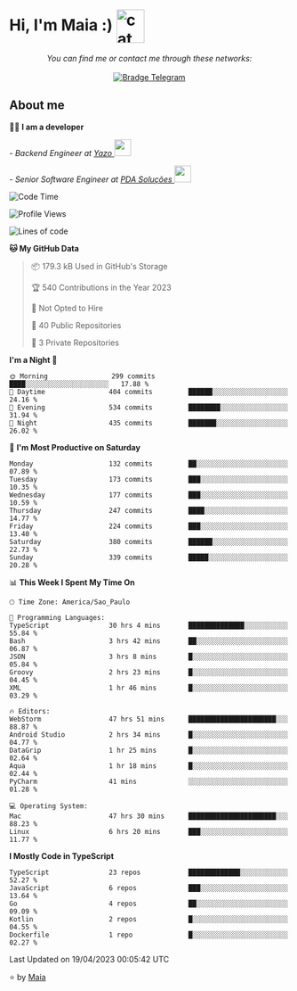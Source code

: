 <h1 align="left">Hi, I'm Maia :) 
<img src="https://emojis.slackmojis.com/emojis/images/1643509834/36299/black-cat.gif?1643509834" width="50" height="60" align="center"  alt="cat"/>
</h1>

<p align="center">
    <i>You can find me or contact me through these networks:</i>
    <br/><br/>
    <a href="https://t.me/mrootx" target="_blank">
        <img src="https://img.shields.io/badge/-Telegram-2CA5E0?logo=telegram&style=flat&logoColor=white" alt="Bradge Telegram" />
    </a>
</p>

## About me

:technologist: <strong>I am a developer</strong> <br>

<p><em> - Backend Engineer at <a href="https://yazo.com.br/">Yazo
</a><img src="https://media.giphy.com/media/WUlplcMpOCEmTGBtBW/giphy.gif" width="30"> 
</em></p>

<p><em> - Senior Software Engineer at <a href="https://pdasolucoes.com.br">PDA Soluções
</a><img src="https://media.giphy.com/media/WUlplcMpOCEmTGBtBW/giphy.gif" width="30"> 
</em></p>

<!--START_SECTION:waka-->
![Code Time](http://img.shields.io/badge/Code%20Time-2%2C418%20hrs%203%20mins-blue)

![Profile Views](http://img.shields.io/badge/Profile%20Views-6-blue)

![Lines of code](https://img.shields.io/badge/From%20Hello%20World%20I%27ve%20Written-393.4%20thousand%20lines%20of%20code-blue)

**🐱 My GitHub Data** 

> 📦 179.3 kB Used in GitHub's Storage 
 > 
> 🏆 540 Contributions in the Year 2023
 > 
> 🚫 Not Opted to Hire
 > 
> 📜 40 Public Repositories 
 > 
> 🔑 3 Private Repositories 
 > 
**I'm a Night 🦉** 

```text
🌞 Morning                299 commits         ████░░░░░░░░░░░░░░░░░░░░░   17.88 % 
🌆 Daytime                404 commits         ██████░░░░░░░░░░░░░░░░░░░   24.16 % 
🌃 Evening                534 commits         ████████░░░░░░░░░░░░░░░░░   31.94 % 
🌙 Night                  435 commits         ███████░░░░░░░░░░░░░░░░░░   26.02 % 
```
📅 **I'm Most Productive on Saturday** 

```text
Monday                   132 commits         ██░░░░░░░░░░░░░░░░░░░░░░░   07.89 % 
Tuesday                  173 commits         ███░░░░░░░░░░░░░░░░░░░░░░   10.35 % 
Wednesday                177 commits         ███░░░░░░░░░░░░░░░░░░░░░░   10.59 % 
Thursday                 247 commits         ████░░░░░░░░░░░░░░░░░░░░░   14.77 % 
Friday                   224 commits         ███░░░░░░░░░░░░░░░░░░░░░░   13.40 % 
Saturday                 380 commits         ██████░░░░░░░░░░░░░░░░░░░   22.73 % 
Sunday                   339 commits         █████░░░░░░░░░░░░░░░░░░░░   20.28 % 
```


📊 **This Week I Spent My Time On** 

```text
🕑︎ Time Zone: America/Sao_Paulo

💬 Programming Languages: 
TypeScript               30 hrs 4 mins       ██████████████░░░░░░░░░░░   55.84 % 
Bash                     3 hrs 42 mins       ██░░░░░░░░░░░░░░░░░░░░░░░   06.87 % 
JSON                     3 hrs 8 mins        █░░░░░░░░░░░░░░░░░░░░░░░░   05.84 % 
Groovy                   2 hrs 23 mins       █░░░░░░░░░░░░░░░░░░░░░░░░   04.45 % 
XML                      1 hr 46 mins        █░░░░░░░░░░░░░░░░░░░░░░░░   03.29 % 

🔥 Editors: 
WebStorm                 47 hrs 51 mins      ██████████████████████░░░   88.87 % 
Android Studio           2 hrs 34 mins       █░░░░░░░░░░░░░░░░░░░░░░░░   04.77 % 
DataGrip                 1 hr 25 mins        █░░░░░░░░░░░░░░░░░░░░░░░░   02.64 % 
Aqua                     1 hr 18 mins        █░░░░░░░░░░░░░░░░░░░░░░░░   02.44 % 
PyCharm                  41 mins             ░░░░░░░░░░░░░░░░░░░░░░░░░   01.28 % 

💻 Operating System: 
Mac                      47 hrs 30 mins      ██████████████████████░░░   88.23 % 
Linux                    6 hrs 20 mins       ███░░░░░░░░░░░░░░░░░░░░░░   11.77 % 
```

**I Mostly Code in TypeScript** 

```text
TypeScript               23 repos            █████████████░░░░░░░░░░░░   52.27 % 
JavaScript               6 repos             ███░░░░░░░░░░░░░░░░░░░░░░   13.64 % 
Go                       4 repos             ██░░░░░░░░░░░░░░░░░░░░░░░   09.09 % 
Kotlin                   2 repos             █░░░░░░░░░░░░░░░░░░░░░░░░   04.55 % 
Dockerfile               1 repo              █░░░░░░░░░░░░░░░░░░░░░░░░   02.27 % 
```




 Last Updated on 19/04/2023 00:05:42 UTC
<!--END_SECTION:waka-->

⭐️ by [Maia](https://github.com/gabrielmaialva33/)


